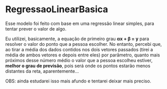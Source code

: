 # RegressaoLinearBasica
Esse modelo foi feito com base em uma regressão linear simples, para tentar prever o valor de algo.

Eu utilizei, basicamente, a equação de primeiro grau <b>αx + β = y</b> para resolver o valor do ponto que a pessoa escolher.
No entanto, percebi que, ao tirar a média dos dados contidos nos dois vetores passados (tirei a média de ambos vetores e depois entre eles) por parâmetro, quanto mais próximos 
desse número médio o valor que a pessoa escolheu estiver,<b> melhor o grau de previsão</b>, pois será onde os pontos estarão menos distantes da reta, aparentemente...


OBS: ainda estudarei isso mais afundo e tentarei deixar mais preciso.
